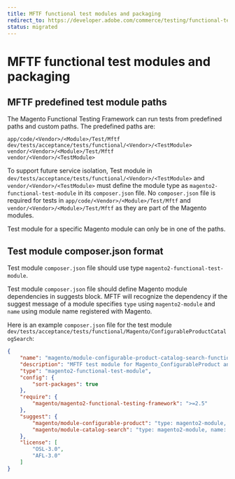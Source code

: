 ```yaml
---
title: MFTF functional test modules and packaging
redirect_to: https://developer.adobe.com/commerce/testing/functional-testing-framework/mftf-tests-packaging/
status: migrated
---
```


<style>
.mftf-dl {
  margin-bottom: 2.5em;
}
dl dt{
  font-weight:400;
}
</style>

# MFTF functional test modules and packaging

## MFTF predefined test module paths
The Magento Functional Testing Framework can run tests from predefined paths and custom paths. The predefined paths are:
```
app/code/<Vendor>/<Module>/Test/Mftf
dev/tests/acceptance/tests/functional/<Vendor>/<TestModule>
vendor/<Vendor>/<Module>/Test/Mftf
vendor/<Vendor>/<TestModule>
```

To support future service isolation, Test module in `dev/tests/acceptance/tests/functional/<Vendor>/<TestModule>` and 
`vendor/<Vendor>/<TestModule>` must define the module type as `magento2-functional-test-module` in its `composer.json` file. 
No `composer.json` file is required for tests in `app/code/<Vendor>/<Module>/Test/Mftf` and `vendor/<Vendor>/<Module>/Test/Mftf` 
as they are part of the Magento modules.

Test module for a specific Magento module can only be in one of the paths.

## Test module composer.json format

Test module `composer.json` file should use type `magento2-functional-test-module`.

Test module `composer.json` file should define Magento module dependencies in suggests block. 
MFTF will recognize the dependency if the suggest message of a module specifies `type` using `magento2-module` and `name` 
using module name registered with Magento.

Here is an example `composer.json` file for the test module `dev/tests/acceptance/tests/functional/Magento/ConfigurableProductCatalogSearch`:

```json
{
    "name": "magento/module-configurable-product-catalog-search-functional-test",
    "description": "MFTF test module for Magento_ConfigurableProduct and Magento_CatalogSearch",
    "type": "magento2-functional-test-module",
    "config": {
        "sort-packages": true
    },
    "require": {
        "magento/magento2-functional-testing-framework": ">=2.5"
    },
    "suggest": {
        "magento/module-configurable-product": "type: magento2-module, name: Magento_ConfigurableProduct, version: *",
        "magento/module-catalog-search": "type: magento2-module, name: Magento_CatalogSearch, version: *"
    },
    "license": [
        "OSL-3.0",
        "AFL-3.0"
    ]
}
```